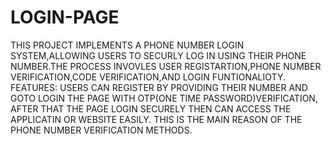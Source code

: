 # LOGIN-PAGE
 THIS PROJECT IMPLEMENTS A PHONE NUMBER LOGIN SYSTEM,ALLOWING USERS TO SECURLY LOG IN USING THEIR PHONE NUMBER.THE PROCESS INVOVLES USER REGISTARTION,PHONE NUMBER VERIFICATION,CODE VERIFICATION,AND LOGIN FUNTIONALIOTY.
 FEATURES:
  USERS CAN REGISTER BY PROVIDING THEIR NUMBER  AND GOTO LOGIN THE PAGE WITH OTP(ONE TIME PASSWORD)VERIFICATION, AFTER THAT THE PAGE LOGIN SECURELY THEN CAN ACCESS THE APPLICATIN OR WEBSITE EASILY.
  THIS IS THE MAIN REASON OF THE PHONE NUMBER VERIFICATION METHODS.
